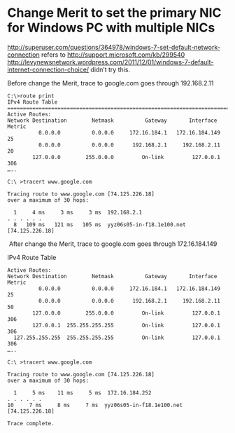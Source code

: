 #  Change Merit to set the primary NIC for Windows PC with multiple NICs


 http://superuser.com/questions/364978/windows-7-set-default-network-connection refers to http://support.microsoft.com/kb/299540
http://levynewsnetwork.wordpress.com/2011/12/01/windows-7-default-internet-connection-choice/ didn’t try this.

Before change the Merit, trace to google.com goes through 192.168.2.11
```
C:\>route print
IPv4 Route Table
===========================================================================
Active Routes:
Network Destination        Netmask          Gateway       Interface  Metric
          0.0.0.0          0.0.0.0     172.16.184.1   172.16.184.149     25
          0.0.0.0          0.0.0.0      192.168.2.1     192.168.2.11     20
        127.0.0.0        255.0.0.0         On-link         127.0.0.1    306
…..

C:\ >tracert www.google.com

Tracing route to www.google.com [74.125.226.18]
over a maximum of 30 hops:

  1     4 ms     3 ms     3 ms  192.168.2.1
. . . . . .
  8   109 ms   121 ms   105 ms  yyz06s05-in-f18.1e100.net [74.125.226.18]
```
 After change the Merit, trace to google.com goes through 172.16.184.149 

IPv4 Route Table
```
Active Routes:
Network Destination        Netmask          Gateway       Interface  Metric
          0.0.0.0          0.0.0.0     172.16.184.1   172.16.184.149     25
          0.0.0.0          0.0.0.0      192.168.2.1     192.168.2.11     50
        127.0.0.0        255.0.0.0         On-link         127.0.0.1    306
        127.0.0.1  255.255.255.255         On-link         127.0.0.1    306
  127.255.255.255  255.255.255.255         On-link         127.0.0.1    306
…..

C:\ >tracert www.google.com

Tracing route to www.google.com [74.125.226.18]
over a maximum of 30 hops:

  1     5 ms    11 ms     5 ms  172.16.184.252
. . . . . .
10     7 ms     8 ms     7 ms  yyz06s05-in-f18.1e100.net [74.125.226.18]

Trace complete.
```

